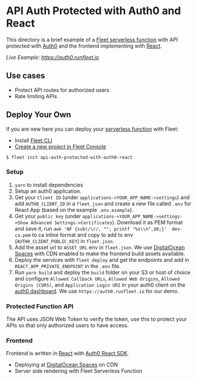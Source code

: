 # API Auth Protected with Auth0 and React

This directory is a brief example of a [Fleet serverless function](https://fleetfn.com/function) with API protected with [Auth0](https://auth0.com/) and the frontend implementing with [React](https://reactjs.org).

_Live Example: https://auth0.runfleet.io_

## Use cases

- Protect API routes for authorized users
- Rate limiting APIs

## Deploy Your Own

If you are new here you can deploy your [serverless function](https://fleetfn.com/function) with Fleet:

- Install [Fleet CLI](https://fleetfn.com/docs/fleet-cli.html)
- [Create a new project in Fleet Console](https://console.fleetfn.com/)

```shell
$ fleet init api-auth-protected-with-auth0-react
```

### Setup

1. `yarn` to install dependencies
2. Setup an auth0 application.
3. Get your `Client ID` (under `applications->YOUR_APP_NAME->settings`) and add `AUTH0_CLIENT_ID` in a `fleet.json` and create a new file called `.env` for React App (based on the example `.env.example`).
4. Get your `public key` (under `applications->YOUR_APP_NAME->settings->Show Advanced Settings->Certificates`). Download it as PEM format and save it, run `awk 'NF {sub(/\r/, ""; printf "%s\\n",$0;}'  dev-ca.pem` to ca inline format and copy to add to env (`AUTH0_CLIENT_PUBLIC_KEY`) in `fleet.json`.
5. Add the asset url to `ASSET_URL` env in `fleet.json`. We use [DigitalOcean Spaces](https://www.digitalocean.com/products/spaces/) with CDN enabled to make the frontend build assets available.
6. Deploy the services with `fleet deploy` and get the endpoints and add in `REACT_APP_PRIVATE_ENDPOINT` in the `.env` file.
7. Run `yarn build` and deploy the `build` folder on your S3 or host of choice and configure `Allowed Callback URLs`, `Allowed Web Origins`, `Allowed Origins (CORS)`, and `Application Login URI` in your auth0 client on the [auth0 dashboard](https://manage.auth0.com/). We use `https://auth0.runfleet.io` for our demo.

### Protected Function API

The API uses JSON Web Token to verify the token, use this to protect your APIs so that only authorized users to have access.

### Frontend

Frontend is written in [React](https://reactjs.org/) with [Auth0 React SDK](https://auth0.com/docs/libraries/auth0-react).

- Deploying at [DigitalOcean Spaces](https://www.digitalocean.com/products/spaces/) on CDN
- Server side rendering with Fleet Serverless Function